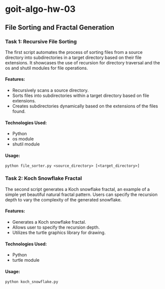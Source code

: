 # goit-algo-hw-03

## File Sorting and Fractal Generation

### Task 1: Recursive File Sorting

The first script automates the process of sorting files from a source directory into subdirectories in a target directory based on their file extensions.
It showcases the use of recursion for directory traversal and the os and shutil modules for file operations.

#### Features:
- Recursively scans a source directory.
- Sorts files into subdirectories within a target directory based on file extensions.
- Creates subdirectories dynamically based on the extensions of the files found.

#### Technologies Used:
- Python
- os module
- shutil module

#### Usage:

`python file_sorter.py <source_directory> [<target_directory>]`

### Task 2: Koch Snowflake Fractal

The second script generates a Koch snowflake fractal, an example of a simple yet beautiful natural fractal pattern.
Users can specify the recursion depth to vary the complexity of the generated snowflake.

#### Features:
- Generates a Koch snowflake fractal.
- Allows user to specify the recursion depth.
- Utilizes the turtle graphics library for drawing.

#### Technologies Used:
- Python
- turtle module

#### Usage:

`python koch_snowflake.py`
